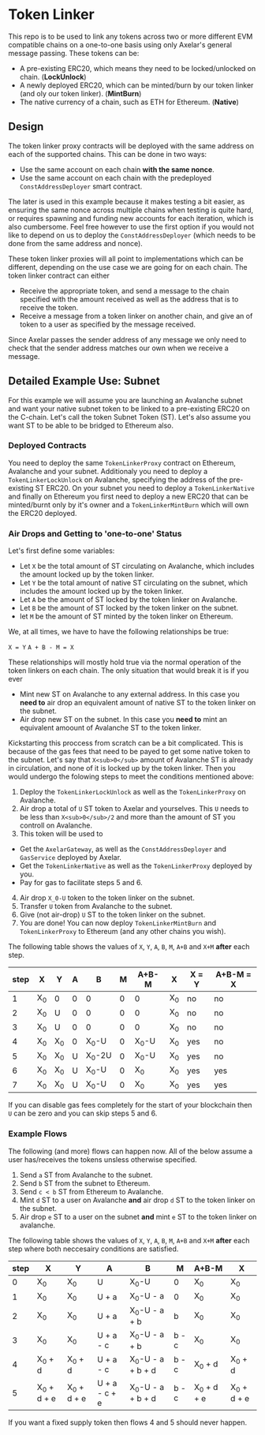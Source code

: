# Token Linker

This repo is to be used to link any tokens across two or more different EVM compatible chains on a one-to-one basis using only Axelar's general message passing. These tokens can be:

- A pre-existing ERC20, which means they need to be locked/unlocked on chain. (**LockUnlock**)
- A newly deployed ERC20, which can be minted/burn by our token linker (and oly our token linker). (**MintBurn**)
- The native currency of a chain, such as ETH for Ethereum. (**Native**)

## Design

The token linker proxy contracts will be deployed with the same address on each of the supported chains. This can be done in two ways:

- Use the same account on each chain **with the same nonce**.
- Use the same account on each chain with the predeployed `ConstAddressDeployer` smart contract.

The later is used in this example because it makes testing a bit easier, as ensuring the same nonce across multiple chains when testing is quite hard, or requires spawning and funding new accounts for each iteration, which is also cumbersome. Feel free however to use the first option if you would not like to depend on us to deploy the `ConstAddressDeployer` (which needs to be done from the same address and nonce).

These token linker proxies will all point to implementations which can be different, depending on the use case we are going for on each chain. The token linker contract can either 
- Receive the appropriate token, and send a message to the chain specified with the amount received as well as the address that is to receive the token.
- Receive a message from a token linker on another chain, and give an of token to a user as specified by the message received.

Since Axelar passes the sender address of any message we only need to check that the sender address matches our own when we receive a message.

## Detailed Example Use: Subnet

For this example we will assume you are launching an Avalanche subnet and want your native subnet token to be linked to a pre-existing ERC20 on the C-chain. Let's call the token Subnet Token (ST). Let's also assume you want ST to be able to be bridged to Ethereum also. 

### Deployed Contracts

You need to deploy the same `TokenLinkerProxy` contract on Ethereum, Avalanche and your subnet. Additionaly you need to deploy a `TokenLinkerLockUnlock` on Avalanche, specifying the address of the pre-existing ST ERC20. On your subnet you need to deploy a `TokenLinkerNative` and finally on Ethereum you first need to deploy a new ERC20 that can be minted/burnt only by it's owner and a `TokenLinkerMintBurn` which will own the ERC20 deployed.

### Air Drops and Getting to 'one-to-one' Status

Let's first define some variables:

- Let `X` be the total amount of ST circulating on Avalanche, which includes the amount locked up by the token linker.
- Let `Y` be the total amount of native ST circulating on the subnet, which includes the amount locked up by the token linker.
- Let `A` be the amount of ST locked by the token linker on Avalanche.
- Let `B` be the amount of ST locked by the token linker on the subnet.
- let `M` be the amount of ST minted by the token linker on Ethereum.

We, at all times, we have to have the following relationships be true:

`X = Y`
`A + B - M = X`

These relationships will mostly hold true via the normal operation of the token linkers on each chain. The only situation that would break it is if you ever

- Mint new ST on Avalanche to any external address. In this case you **need to** air drop an equivalent amount of native ST to the token linker on the subnet.
- Air drop new ST on the subnet. In this case you **need to** mint an equivalent amoount of Avalanche ST to the token linker.

Kickstarting this proccess from scratch can be a bit complicated. This is because of the gas fees that need to be payed to get some native token to the subnet. Let's say that `X<sub>0</sub>` amount of Avalanche ST is already in circulation, and none of it is locked up by the token linker. Then you would undergo the folowing steps to meet the conditions mentioned above:

1. Deploy the `TokenLinkerLockUnlock` as well as the `TokenLinkerProxy` on Avalanche.
2. Air drop a total of `U` ST token to Axelar and yourselves. This `U` needs to be less than `X<sub>0</sub>/2` and more than the amount of ST you controll on Avalanche.
3. This token will be used to
  - Get the `AxelarGateway`, as well as the `ConstAddressDeployer` and `GasService` deployed by Axelar.
  - Get the `TokenLinkerNative` as well as the `TokenLinkerProxy` deployed by you.
  - Pay for gas to facilitate steps 5 and 6.
4. Air drop `X_0-U` token to the token linker on the subnet.
5. Transfer `U` token from Avalanche to the subnet.
6. Give (not air-drop) `U` ST to the token linker on the subnet.
7. You are done! You can now deploy `TokenLinkerMintBurn` and `TokenLinkerProxy` to Ethereum (and any other chains you wish).

The following table shows the values of `X`, `Y`, `A`, `B`, `M`, `A+B` and `X+M` **after** each step.

| step | X | Y | A | B | M | A+B-M | X | X = Y | A+B-M = X |
| -------------|-----|-----|-----|-----|-----|-----|-----|-----|-----|
| 1 | X<sub>0</sub> | 0 | 0 | 0 | 0 | 0 | X<sub>0</sub> | no | no |
| 2 | X<sub>0</sub> | U | 0 | 0 | 0 | 0 | X<sub>0</sub> | no | no |
| 3 | X<sub>0</sub> | U | 0 | 0 | 0 | 0 | X<sub>0</sub> | no | no |
| 4 | X<sub>0</sub> | X<sub>0</sub> | 0 | X<sub>0</sub>-U | 0 | X<sub>0</sub>-U | X<sub>0</sub> | yes | no |
| 5 | X<sub>0</sub> | X<sub>0</sub> | U | X<sub>0</sub>-2U | 0 | X<sub>0</sub>-U | X<sub>0</sub> | yes | no |
| 6 | X<sub>0</sub> | X<sub>0</sub> | U | X<sub>0</sub>-U | 0 | X<sub>0</sub> | X<sub>0</sub> | yes | yes |
| 7 | X<sub>0</sub> | X<sub>0</sub> | U | X<sub>0</sub>-U | 0 | X<sub>0</sub> | X<sub>0</sub> | yes | yes |

If you can disable gas fees completely for the start of your blockchain then `U` can be zero and you can skip steps 5 and 6.

### Example Flows

The following (and more) flows can happen now. All of the below assume a user has/receives the tokens unsless otherwise specified.

1. Send `a` ST from Avalanche to the subnet.
2. Send `b` ST from the subnet to Ethereum.
3. Send `c < b` ST from Ethereum to Avalanche.
4. Mint `d` ST to a user on Avalanche **and** air drop `d` ST to the token linker on the subnet.
5. Air drop `e` ST to a user on the subnet **and** mint `e` ST to the token linker on avalanche.

The following table shows the values of `X`, `Y`, `A`, `B`, `M`, `A+B` and `X+M` **after** each step where both neccesairy conditions are satisfied.

| step | X | Y | A | B | M | A+B-M | X | 
| -------------|-----|-----|-----|-----|-----|-----|-----|
| 0 | X<sub>0</sub> | X<sub>0</sub> | U | X<sub>0</sub>-U | 0 | X<sub>0</sub> | X<sub>0</sub> | 
| 1 | X<sub>0</sub> | X<sub>0</sub> | U + a | X<sub>0</sub>-U - a | 0 | X<sub>0</sub> | X<sub>0</sub> |
| 2 | X<sub>0</sub> | X<sub>0</sub> | U + a | X<sub>0</sub>-U - a + b | b | X<sub>0</sub> | X<sub>0</sub> |
| 3 | X<sub>0</sub> | X<sub>0</sub> | U + a - c | X<sub>0</sub>-U - a + b | b - c | X<sub>0</sub> | X<sub>0</sub> |
| 4 | X<sub>0</sub> + d | X<sub>0</sub> + d | U + a - c | X<sub>0</sub>-U - a + b + d | b - c | X<sub>0</sub> + d | X<sub>0</sub> + d|
| 5 | X<sub>0</sub> + d + e| X<sub>0</sub> + d + e | U + a - c + e | X<sub>0</sub>-U - a + b + d | b - c | X<sub>0</sub> + d + e | X<sub>0</sub> + d + e|

If you want a fixed supply token then flows 4 and 5 should never happen.